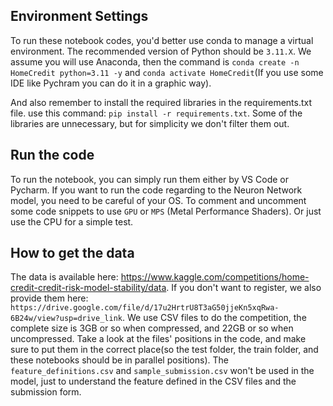 ## Environment Settings
To run these notebook codes, you'd better use conda to manage a virtual environment. The recommended version of Python should be `3.11.X`. We assume you will use Anaconda, then the command is `conda create -n HomeCredit python=3.11 -y` and  `conda activate HomeCredit`(If you use some IDE like Pychram you can do it in a graphic way). 

And also remember to install the required libraries in the requirements.txt file. use this command: `pip install -r requirements.txt`. Some of the libraries are unnecessary, but for simplicity we don't filter them out.

## Run the code
To run the notebook, you can simply run them either by VS Code or Pycharm. If you want to run the code regarding to the Neuron Network model, you need to be careful of your OS. To comment and uncomment some code snippets to use `GPU` or `MPS` (Metal Performance Shaders). Or just use the CPU for a simple test.

## How to get the data
The data is available here: https://www.kaggle.com/competitions/home-credit-credit-risk-model-stability/data. If you don't want to register, we also provide them here: `https://drive.google.com/file/d/17u2HrtrU8T3aG50jjeKn5xqRwa-6B24w/view?usp=drive_link`. We use CSV files to do the competition, the complete size is 3GB or so when compressed, and 22GB or so when uncompressed. Take a look at the files' positions in the code, and make sure to put them in the correct place(so the test folder, the train folder, and these notebooks should be in parallel positions). The `feature_definitions.csv` and `sample_submission.csv` won't be used in the model, just to understand the feature defined in the CSV files and the submission form.

